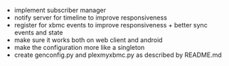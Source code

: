 * implement subscriber manager
* notify server for timeline to improve responsiveness
* register for xbmc events to improve responsiveness + better sync events and state
* make sure it works both on web client and android
* make the configuration more like a singleton
* create genconfig.py and plexmyxbmc.py as described by README.md
